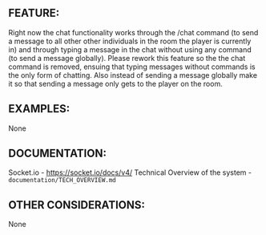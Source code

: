 ## FEATURE:

Right now the chat functionality works through the /chat command (to send a message to all other other individuals in the room the player is currently in) and through typing a message in the chat without using any command (to send a message globally). Please rework this feature so the the chat command is removed, ensuing that typing messages without commands is the only form of chatting. Also instead of sending a message globally make it so that sending a message only gets to the player on the room.

## EXAMPLES:

None

## DOCUMENTATION:

Socket.io - https://socket.io/docs/v4/
Technical Overview of the system - `documentation/TECH_OVERVIEW.md`

## OTHER CONSIDERATIONS:

None
